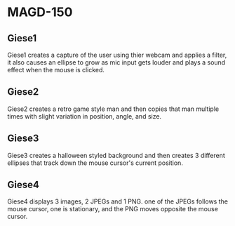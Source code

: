 # MAGD-150

## Giese1
Giese1 creates a capture of the user using thier webcam and applies a filter, it also causes an ellipse to grow as mic input gets louder and plays a sound effect when the mouse is clicked.

## Giese2
Giese2 creates a retro game style man and then copies that man multiple times with slight variation in position, angle, and size.

## Giese3
Giese3 creates a halloween styled background and then creates 3 different ellipses that track down the mouse cursor's current position.

## Giese4
Giese4 displays 3 images, 2 JPEGs and 1 PNG. one of the JPEGs follows the mouse cursor, one is stationary, and the PNG moves opposite the mouse cursor.
